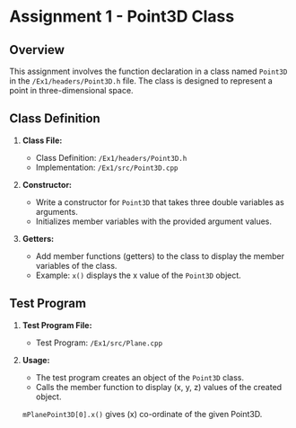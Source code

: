 # Assignment 1 - Point3D Class

## Overview

This assignment involves the function declaration in a class named `Point3D` in the `/Ex1/headers/Point3D.h` file. The class is designed to represent a point in three-dimensional space.

## Class Definition

1. **Class File:**
   - Class Definition: `/Ex1/headers/Point3D.h`
   - Implementation: `/Ex1/src/Point3D.cpp`

2. **Constructor:**
   - Write a constructor for `Point3D` that takes three double variables as arguments.
   - Initializes member variables with the provided argument values.

3. **Getters:**
   - Add member functions (getters) to the class to display the member variables of the class.
   - Example: `x()` displays the x value of the `Point3D` object.

## Test Program

1. **Test Program File:**
   - Test Program: `/Ex1/src/Plane.cpp`

2. **Usage:**
   - The test program creates an object of the `Point3D` class.
   - Calls the member function to display (x, y, z) values of the created object.
   
    `mPlanePoint3D[0].x()` 
    gives (x) co-ordinate of the given Point3D.

